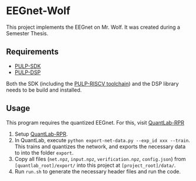 # EEGnet-Wolf

This project implements the EEGnet on Mr. Wolf. It was created during a Semester Thesis.

## Requirements

- [PULP-SDK](https://github.com/pulp-platform/pulp-sdk "PULP-SDK repository")
- [PULP-DSP](https://github.com/pulp-platform/pulp-dsp "PULP-DSP repository")

Both the SDK (including the [PULP-RISCV toolchain](https://github.com/pulp-platform/pulp-riscv-gnu-toolchain "PULP RISCV Toolchain Repository")) and the DSP library needs to be build and installed.

## Usage

This program requires the quantized EEGnet. For this, visit [QuantLab-RPR](https://iis-git.ee.ethz.ch/sctibor/quantlab-rpr "Quantlab-RPR including EEGNet")
1. Setup [QuantLab-RPR](https://iis-git.ee.ethz.ch/sctibor/quantlab-rpr "Quantlab-RPR including EEGNet").
2. In QuantLab, execute `python export-net-data.py --exp_id xxx --train`. This trains and quantizes the network, and exports the necessary data to into the folder `export`.
3. Copy all files (`net.npz`, `input.npz`, `verification.npz`, `config.json`) from `[quantlab_root]/export/` into this project at `[project_root]/data/`.
4. Run `run.sh` to generate the necessary header files and run the code.

